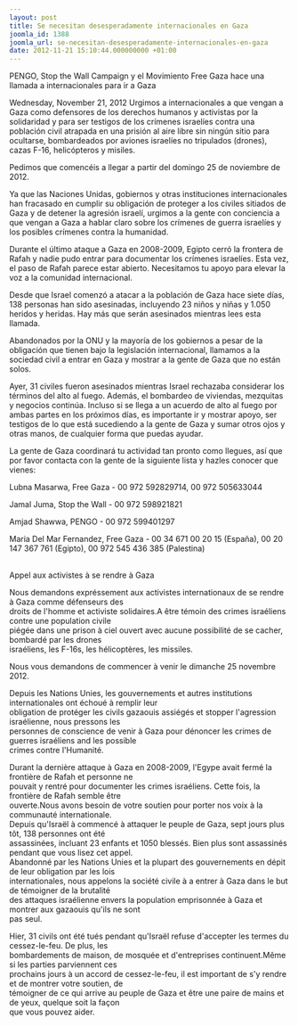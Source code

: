 ```yaml
---
layout: post
title: Se necesitan desesperadamente internacionales en Gaza
joomla_id: 1388
joomla_url: se-necesitan-desesperadamente-internacionales-en-gaza
date: 2012-11-21 15:10:44.000000000 +01:00
---
```

<p>PENGO, Stop the Wall Campaign y el Movimiento Free Gaza hace una llamada a internacionales para ir a Gaza</p>
<p>Wednesday, November 21, 2012 Urgimos a internacionales a que vengan a Gaza como defensores de los derechos humanos y activistas por la solidaridad y para ser testigos de los crímenes israelíes contra una población civil atrapada en una prisión al aire libre sin ningún sitio para ocultarse, bombardeados por aviones israelíes no tripulados (drones), cazas F-16, helicópteros y misiles.</p>
<p>Pedimos que comencéis a llegar a partir del domingo 25 de noviembre de 2012.</p>
<p>Ya que las Naciones Unidas, gobiernos y otras instituciones internacionales han fracasado en cumplir su obligación de proteger a los civiles sitiados de Gaza y de detener la agresión israelí, urgimos a la gente con conciencia a que vengan a Gaza a hablar claro sobre los crímenes de guerra israelíes y los posibles crímenes contra la humanidad.</p>
<p>Durante el último ataque a Gaza en 2008-2009, Egipto cerró la frontera de Rafah y nadie pudo entrar para documentar los crímenes israelíes. Esta vez, el paso de Rafah parece estar abierto. Necesitamos tu apoyo para elevar la voz a la comunidad internacional.</p>
<p>Desde que Israel comenzó a atacar a la población de Gaza hace siete días, 138 personas han sido asesinadas, incluyendo 23 niños y niñas y 1.050 heridos y heridas. Hay más que serán asesinados mientras lees esta llamada.</p>
<p>Abandonados por la ONU y la mayoría de los gobiernos a pesar de la obligación que tienen bajo la legislación internacional, llamamos a la sociedad civil a entrar en Gaza y mostrar a la gente de Gaza que no están solos.</p>
<p>Ayer, 31 civiles fueron asesinados mientras Israel rechazaba considerar los términos del alto al fuego. Además, el bombardeo de viviendas, mezquitas y negocios continúa. Incluso si se llega a un acuerdo de alto al fuego por ambas partes en los próximos días, es importante ir y mostrar apoyo, ser testigos de lo que está sucediendo a la gente de Gaza y sumar otros ojos y otras manos, de cualquier forma que puedas ayudar.</p>
<p>La gente de Gaza coordinará tu actividad tan pronto como llegues, así que por favor contacta con la gente de la siguiente lista y hazles conocer que vienes:</p>
<p>Lubna Masarwa, Free Gaza - 00 972 592829714, 00 972 505633044</p>
<p>Jamal Juma, Stop the Wall - 00 972 598921821</p>
<p>Amjad Shawwa, PENGO - 00 972 599401297</p>
<p>Maria Del Mar Fernandez, Free Gaza - 00 34 671 00 20 15 (España), 00 20 147 367 761 (Egipto), 00 972 545 436 385 (Palestina)</p>
<p><br />Appel aux activistes à se rendre à Gaza</p>
<p>Nous demandons expréssement aux activistes internationaux de se rendre à Gaza comme défenseurs des<br />droits de l'homme et activiste solidaires.A être témoin des crimes israéliens contre une population civile<br />piégée dans une prison à ciel ouvert avec aucune possibilité de se cacher, bombardé par les drones<br />israéliens, les F-16s, les hélicoptères, les missiles.</p>
<p>Nous vous demandons de commencer à venir le dimanche 25 novembre 2012.</p>
<p>Depuis les Nations Unies, les gouvernements et autres institutions internationales ont échoué à remplir leur<br />obligation de protéger les civils gazaouis assiégés et stopper l'agression israélienne, nous pressons les<br />personnes de conscience de venir à Gaza pour dénoncer les crimes de guerres israéliens and les possible<br />crimes contre l'Humanité.</p>
<p>Durant la dernière attaque à Gaza en 2008-2009, l'Egype avait fermé la frontière de Rafah et personne ne<br />pouvait y rentré pour documenter les crimes israéliens. Cette fois, la frontière de Rafah semble être<br />ouverte.Nous avons besoin de votre soutien pour porter nos voix à la communauté internationale.<br />Depuis qu'Israël à commencé à attaquer le peuple de Gaza, sept jours plus tôt, 138 personnes ont été<br />assassinées, incluant 23 enfants et 1050 blessés. Bien plus sont assassinés pendant que vous lisez cet appel.<br />Abandonné par les Nations Unies et la plupart des gouvernements en dépit de leur obligation par les lois<br />internationales, nous appelons la société civile à a entrer à Gaza dans le but de témoigner de la brutalité<br />des attaques israélienne envers la population emprisonnée à Gaza et montrer aux gazaouis qu'ils ne sont<br />pas seul.</p>
<p>Hier, 31 civils ont été tués pendant qu'Israël refuse d'accepter les termes du cessez-le-feu. De plus, les<br />bombardements de maison, de mosquée et d'entreprises continuent.Même si les parties parviennent ces<br />prochains jours à un accord de cessez-le-feu, il est important de s'y rendre et de montrer votre soutien, de<br />témoigner de ce qui arrive au peuple de Gaza et être une paire de mains et de yeux, quelque soit la façon<br />que vous pouvez aider.</p>
<p> </p>
